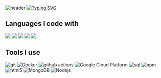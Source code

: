 ![header](https://capsule-render.vercel.app/api?type=slice&height=200&color=2C7865&text=Hello,%20I%20am%20Shokhrukh%20M.&section=header&reversal=false&textBg=false&fontColor=2C7865&fontAlign=50&fontSize=60&animation=twinkling&strokeWidth=1&stroke=FFFFFF&descAlign=31&desc=Machine%20Learning%20Engineer%20|%20Data%20Scientist&descAlignY=67)
[![Typing SVG](https://readme-typing-svg.demolab.com?font=Fira+Code&size=25&pause=1000&color=2C7865&center=true&random=false&width=870&height=100&lines=Python+%7C+C%2B%2B+%7C+JavaScript+%7C+C%23;Machine+Learning+%7C+Deep+Learning+%7C+Data+Science)](https://git.io/typing-svg)

<h2>Languages I code with</h2>
<p>
  <img src="https://img.shields.io/badge/Python-3776AB?style=flat-square&logo=Python&logoColor=white"/>
  <img src="https://img.shields.io/badge/-C++-000000?style=flat-square&logo=c%2B%2B&logoColor=white">
  <img src="https://img.shields.io/badge/Javascript-FCC624?style=flat-square&logo=javascript&logoColor=white">
  <img src="https://img.shields.io/badge/-C%23-1C1678?style=flat-square&logo=C%23&logoColor=white">
  <img src="https://img.shields.io/badge/Dart-1679AB?style=flat-square&logo=dart&logoColor=white"/>
</p>

<h2>Tools I use</h2>
<p>
  <img alt="git" src="https://img.shields.io/badge/-Git-F05032?style=flat-square&logo=git&logoColor=white" />
  <img alt="Docker" src="https://img.shields.io/badge/-Docker-46a2f1?style=flat-square&logo=docker&logoColor=white" />
  <img alt="github actions" src="https://img.shields.io/badge/-Github_Actions-2088FF?style=flat-square&logo=github-actions&logoColor=white" />
  <img alt="Google Cloud Platform" src="https://img.shields.io/badge/-Google_Cloud_Platform-1a73e8?style=flat-square&logo=google-cloud&logoColor=white" />
  <img alt="sql" src="https://img.shields.io/badge/MySQL-005C84?style=for-the-badge&logo=mysql&logoColor=white" />
  <img alt="npm" src="https://img.shields.io/badge/-NPM-CB3837?style=flat-square&logo=npm&logoColor=white" />
  <img alt="html5" src="https://img.shields.io/badge/-HTML5-E34F26?style=flat-square&logo=html5&logoColor=white" />
  <img alt="MongoDB" src="https://img.shields.io/badge/-MongoDB-13aa52?style=flat-square&logo=mongodb&logoColor=white" />
  <img alt="Nodejs" src="https://img.shields.io/badge/-Nodejs-43853d?style=flat-square&logo=Node.js&logoColor=white" />
</p>


<!--
**shoxa-mir/shoxa-mir** is a ✨ _special_ ✨ repository because its `README.md` (this file) appears on your GitHub profile.

Here are some ideas to get you started:

- 🔭 I’m currently working on ...
- 🌱 I’m currently learning ...
- 👯 I’m looking to collaborate on ...
- 🤔 I’m looking for help with ...
- 💬 Ask me about ...
- 📫 How to reach me: ...
- 😄 Pronouns: ...
- ⚡ Fun fact: ...
-->
